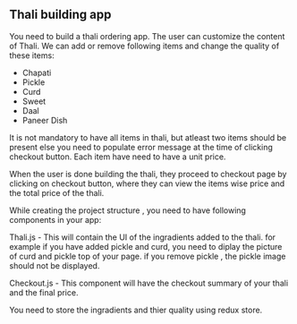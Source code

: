 ## Thali building app

You need to build a thali ordering app. The user can customize the content of Thali. We can add or remove following items and change the quality of these items:

- Chapati
- Pickle 
- Curd
- Sweet
- Daal
- Paneer Dish

It is not mandatory to have all items in thali, but atleast two items should be present else you need to populate error message at the time of clicking checkout button. Each item have need to have a unit price.

When the user is done building the thali, they proceed to checkout page by clicking on checkout button, where they can view the items wise price and the total price of the thali. 

While creating the project structure , you need to have following components in your app:

Thali.js - This will contain the UI of the ingradients added to the thali. for example if you have added pickle and curd, you need to diplay the picture of curd and pickle top of your page. if you remove pickle , the pickle image should not be displayed.  


Checkout.js - This component will have the checkout summary of your thali and the final price.

You need to store the ingradients and thier quality using redux store. 


